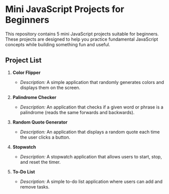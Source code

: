 
# Mini JavaScript Projects for Beginners

This repository contains 5 mini JavaScript projects suitable for beginners. These projects are designed to help you practice fundamental JavaScript concepts while building something fun and useful.

## Project List

1. **Color Flipper**
   - *Description:* A simple application that randomly generates colors and displays them on the screen.

2. **Palindrome Checker**
   - *Description:* An application that checks if a given word or phrase is a palindrome (reads the same forwards and backwards).

3. **Random Quote Generator**
   - *Description:* An application that displays a random quote each time the user clicks a button.

4. **Stopwatch**
   - *Description:* A stopwatch application that allows users to start, stop, and reset the timer.

5. **To-Do List**
   - *Description:* A simple to-do list application where users can add and remove tasks.


